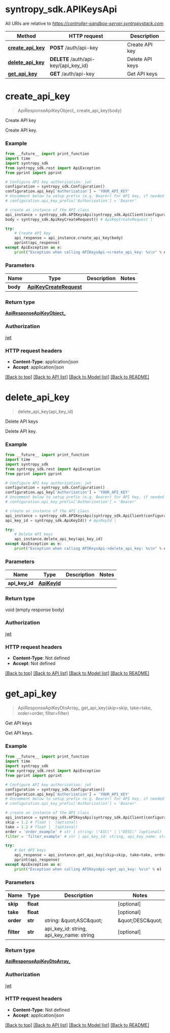 # syntropy_sdk.APIKeysApi

All URIs are relative to *https://controller-sandbox-server.syntropystack.com*

Method | HTTP request | Description
------------- | ------------- | -------------
[**create_api_key**](APIKeysApi.md#create_api_key) | **POST** /auth/api-key | Create API key
[**delete_api_key**](APIKeysApi.md#delete_api_key) | **DELETE** /auth/api-key/{api_key_id} | Delete API keys
[**get_api_key**](APIKeysApi.md#get_api_key) | **GET** /auth/api-key | Get API keys

# **create_api_key**
> ApiResponseApiKeyObject_ create_api_key(body)

Create API key

Create API key.

### Example
```python
from __future__ import print_function
import time
import syntropy_sdk
from syntropy_sdk.rest import ApiException
from pprint import pprint

# Configure API key authorization: jwt
configuration = syntropy_sdk.Configuration()
configuration.api_key['Authorization'] = 'YOUR_API_KEY'
# Uncomment below to setup prefix (e.g. Bearer) for API key, if needed
# configuration.api_key_prefix['Authorization'] = 'Bearer'

# create an instance of the API class
api_instance = syntropy_sdk.APIKeysApi(syntropy_sdk.ApiClient(configuration))
body = syntropy_sdk.ApiKeyCreateRequest() # ApiKeyCreateRequest | 

try:
    # Create API key
    api_response = api_instance.create_api_key(body)
    pprint(api_response)
except ApiException as e:
    print("Exception when calling APIKeysApi->create_api_key: %s\n" % e)
```

### Parameters

Name | Type | Description  | Notes
------------- | ------------- | ------------- | -------------
 **body** | [**ApiKeyCreateRequest**](ApiKeyCreateRequest.md)|  | 

### Return type

[**ApiResponseApiKeyObject_**](ApiResponseApiKeyObject_.md)

### Authorization

[jwt](../README.md#jwt)

### HTTP request headers

 - **Content-Type**: application/json
 - **Accept**: application/json

[[Back to top]](#) [[Back to API list]](../README.md#documentation-for-api-endpoints) [[Back to Model list]](../README.md#documentation-for-models) [[Back to README]](../README.md)

# **delete_api_key**
> delete_api_key(api_key_id)

Delete API keys

Delete API key.

### Example
```python
from __future__ import print_function
import time
import syntropy_sdk
from syntropy_sdk.rest import ApiException
from pprint import pprint

# Configure API key authorization: jwt
configuration = syntropy_sdk.Configuration()
configuration.api_key['Authorization'] = 'YOUR_API_KEY'
# Uncomment below to setup prefix (e.g. Bearer) for API key, if needed
# configuration.api_key_prefix['Authorization'] = 'Bearer'

# create an instance of the API class
api_instance = syntropy_sdk.APIKeysApi(syntropy_sdk.ApiClient(configuration))
api_key_id = syntropy_sdk.ApiKeyId() # ApiKeyId | 

try:
    # Delete API keys
    api_instance.delete_api_key(api_key_id)
except ApiException as e:
    print("Exception when calling APIKeysApi->delete_api_key: %s\n" % e)
```

### Parameters

Name | Type | Description  | Notes
------------- | ------------- | ------------- | -------------
 **api_key_id** | [**ApiKeyId**](.md)|  | 

### Return type

void (empty response body)

### Authorization

[jwt](../README.md#jwt)

### HTTP request headers

 - **Content-Type**: Not defined
 - **Accept**: Not defined

[[Back to top]](#) [[Back to API list]](../README.md#documentation-for-api-endpoints) [[Back to Model list]](../README.md#documentation-for-models) [[Back to README]](../README.md)

# **get_api_key**
> ApiResponseApiKeyDtoArray_ get_api_key(skip=skip, take=take, order=order, filter=filter)

Get API keys

Get API keys.

### Example
```python
from __future__ import print_function
import time
import syntropy_sdk
from syntropy_sdk.rest import ApiException
from pprint import pprint

# Configure API key authorization: jwt
configuration = syntropy_sdk.Configuration()
configuration.api_key['Authorization'] = 'YOUR_API_KEY'
# Uncomment below to setup prefix (e.g. Bearer) for API key, if needed
# configuration.api_key_prefix['Authorization'] = 'Bearer'

# create an instance of the API class
api_instance = syntropy_sdk.APIKeysApi(syntropy_sdk.ApiClient(configuration))
skip = 1.2 # float |  (optional)
take = 1.2 # float |  (optional)
order = 'order_example' # str | string: \"ASC\" | \"DESC\" (optional)
filter = 'filter_example' # str | api_key_id: string, api_key_name: string (optional)

try:
    # Get API keys
    api_response = api_instance.get_api_key(skip=skip, take=take, order=order, filter=filter)
    pprint(api_response)
except ApiException as e:
    print("Exception when calling APIKeysApi->get_api_key: %s\n" % e)
```

### Parameters

Name | Type | Description  | Notes
------------- | ------------- | ------------- | -------------
 **skip** | **float**|  | [optional] 
 **take** | **float**|  | [optional] 
 **order** | **str**| string: \&quot;ASC\&quot; | \&quot;DESC\&quot; | [optional] 
 **filter** | **str**| api_key_id: string, api_key_name: string | [optional] 

### Return type

[**ApiResponseApiKeyDtoArray_**](ApiResponseApiKeyDtoArray_.md)

### Authorization

[jwt](../README.md#jwt)

### HTTP request headers

 - **Content-Type**: Not defined
 - **Accept**: application/json

[[Back to top]](#) [[Back to API list]](../README.md#documentation-for-api-endpoints) [[Back to Model list]](../README.md#documentation-for-models) [[Back to README]](../README.md)

